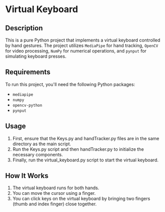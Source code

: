 # Virtual Keyboard

## Description
This is a pure Python project that implements a virtual keyboard controlled by hand gestures. The project utilizes `MediaPipe` for hand tracking, `OpenCV` for video processing, `NumPy` for numerical operations, and `pynput` for simulating keyboard presses. 

## Requirements
To run this project, you'll need the following Python packages:
- `mediapipe`
- `numpy`
- `opencv-python`
- `pynput`

## Usage
1. First, ensure that the Keys.py and handTracker.py files are in the same directory as the main script.
2. Run the Keys.py script and then handTracker.py to initialize the necessary components.
3. Finally, run the virtual_keyboard.py script to start the virtual keyboard.

## How It Works
1. The virtual keyboard runs for both hands.
2. You can move the cursor using a finger.
3. You can click keys on the virtual keyboard by bringing two fingers (thumb and index finger) close together.
